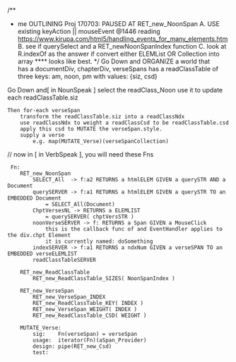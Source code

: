 /**
 *  me OUTLINING Proj
  170703:
    PAUSED AT RET_new_NoonSpan
        A. USE existing keyAction || mouseEvent
            @1446 reading  https://www.kirupa.com/html5/handling_events_for_many_elements.htm
        B. see if querySelect and a RET_newNoonSpanIndex function
        C. look at R.indexOf as the answer if convert either ELEMList OR Collection into array **** looks like best.
 */
Go Down and ORGANIZE a world that  
    has a documentDiv, chapterDiv, verseSpans 
    has a readClassTable 
        of three keys: am, noon, pm
        with values: {siz, csd}
    
Go Down and[ in NounSpeak ]
    select the readClass_Noon
        use it to update each readClassTable.siz
    
    Then for-each verseSpan
        transform the readClassTable.siz into a readClassNdx
        use readClassNdx to weight a readClassCsd to be readClassTable.csd
        apply this csd to MUTATE the verseSpan.style.
        supply a verse 
            e.g. map(MUTATE_Verse)(verseSpanCollection)
        
// now in [ in VerbSpeak ], you will need these Fns
    
     Fn: 
        RET_new_NoonSpan
            SELECT_All  -> f:a2 RETURNS a htmlELEM GIVEN a querySTR AND a Document
            querySERVER -> f:a1 RETURNS a htmlELEM GIVEN a querySTR TO an EMBEDDED Document
                = SELECT_All(Document)
            ChptVersesNL -> RETURNS a ELEMLIST 
                = querySERVER( chptVersSTR )
            noonVerseSERVER -> f: RETURNS a Span GIVEN a MouseClick
                this is the callback func of and EventHandler applies to the div.chpt Element
                it is currently named: doSomething
            indexSERVER -> f:a1 RETURNS a ndxNum GIVEN a verseSPAN TO an EMBEDDED verseELEMLIST
            readClassTableSERVER
            
        RET_new_ReadClassTable
            RET_new_ReadClassTable_SIZES( NoonSpanIndex )

        RET_new_VerseSpan
            RET_new_VerseSpan_INDEX
            RET_new_ReadClassTable_KEY( INDEX )
            RET_new_VerseSpan_WEIGHT( INDEX ) 
            RET_new_ReadClassTable_CSD( WEIGHT )
            
        MUTATE_Verse: 
            sig:    Fn(verseSpan) = verseSpan
            usage:  iterator(Fn)(aSpan_Provider)
            design: pipe(RET_new_Csd)
            test:   